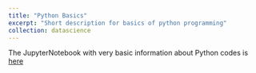 ```yaml
---
title: "Python Basics"
excerpt: "Short description for basics of python programming"
collection: datascience
---
```


The JupyterNotebook with very basic information about Python codes is [here](https://abinashpun.github.io/datascience_files/Basic_Python_Notes.ipynb)
